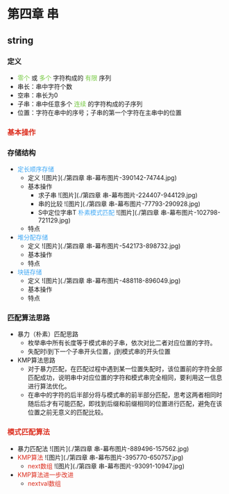 # 第四章 串
## string
### 定义
- <font color=#75C940>零个</font> 或 <font color=#75C940>多个</font> 字符构成的 <font color=#75C940>有限</font> 序列
- 串长：串中字符个数
- 空串：串长为0
- 子串：串中任意多个 <font color=#75C940>连续</font> 的字符构成的子序列
- 位置：字符在串中的序号；子串的第一个字符在主串中的位置
### <font color=#DC2D1E>基本操作</font>
### 存储结构
- <font color=#40A8F5>定长顺序存储</font>
    - 定义 ![图片](./第四章 串-幕布图片-390142-74744.jpg)
    - 基本操作
        - 求子串 ![图片](./第四章 串-幕布图片-224407-944129.jpg)
        - 串的比较 ![图片](./第四章 串-幕布图片-77793-290928.jpg)
        - S中定位字串T <font color=#40A8F5>朴素模式匹配</font> ![图片](./第四章 串-幕布图片-102798-721129.jpg)
    - 特点
- <font color=#40A8F5>堆分配存储</font>
    - 定义 ![图片](./第四章 串-幕布图片-542173-898732.jpg)
    - 基本操作
    - 特点
- <font color=#40A8F5>块链存储</font>
    - 定义 ![图片](./第四章 串-幕布图片-488118-896049.jpg)
    - 基本操作
    - 特点
### 匹配算法思路
- 暴力（朴素）匹配思路
    - 枚举串中所有长度等于模式串的子串，依次对比二者对应位置的字符。
    - 失配时i到下一个子串开头位置，j到模式串的开头位置
- KMP算法思路
    - 对于暴力匹配，在匹配过程中遇到某一位置失配时，该位置前的字符全部匹配成功，说明串中对应位置的字符和模式串完全相同，要利用这一信息进行算法优化。
    - 在串中的字符的后半部分将与模式串的前半部分匹配，思考这两者相同时随后后才有可能匹配，即找到后缀和前缀相同的位置进行匹配，避免在该位置之前无意义的匹配比较。
### <font color=#DC2D1E>模式匹配算法</font>
- 暴力匹配法 ![图片](./第四章 串-幕布图片-889496-157562.jpg)
- <font color=#DC2D1E>KMP算法</font> ![图片](./第四章 串-幕布图片-395770-650757.jpg)
    - <font color=#DC2D1E>next数组</font> ![图片](./第四章 串-幕布图片-93091-10947.jpg)
- <font color=#DC2D1E>KMP算法进一步改进</font>
    - <font color=#DC2D1E>nextval数组</font>